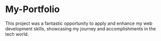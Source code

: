 # My-Portfolio
This project was a fantastic opportunity to apply and enhance my web development skills, showcasing my journey and accomplishments in the tech world. 

